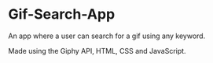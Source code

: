 # Gif-Search-App

An app where a user can search for a gif using any keyword.

Made using the Giphy API, HTML, CSS and JavaScript.
